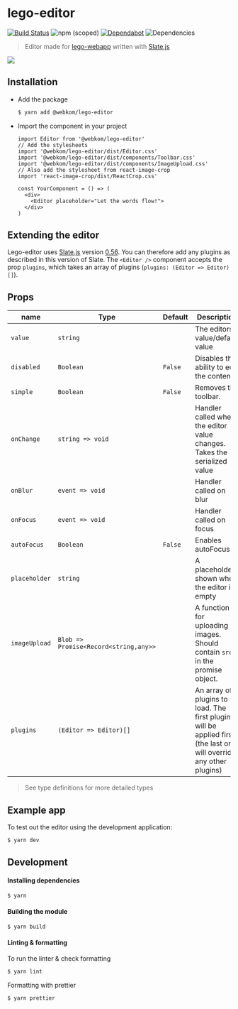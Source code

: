 # lego-editor

[![Build Status](https://ci.webkom.dev/api/badges/webkom/lego-editor/status.svg)](https://ci.webkom.dev/webkom/lego-editor) ![npm (scoped)](https://img.shields.io/npm/v/@webkom/lego-editor?style=flat-square) [![Dependabot](https://badgen.net/dependabot/webkom/lego-editor/?icon=dependabot)](https://github.com/webkom/lego-editor/pulls?q=is%3Aopen+is%3Apr+label%3Adependencies) ![Dependencies](https://badgen.net/david/dep/webkom/lego-editor/)

> Editor made for [lego-webapp](https://github.com/webkom/lego-webapp) written with [Slate.js](https://docs.slatejs.org)

<img src="https://i.imgur.com/6zIQhYm.png" />

## Installation

- Add the package
  ```sh
  $ yarn add @webkom/lego-editor
  ```
- Import the component in your project

  ```JSX
  import Editor from '@webkom/lego-editor'
  // Add the stylesheets
  import '@webkom/lego-editor/dist/Editor.css'
  import '@webkom/lego-editor/dist/components/Toolbar.css'
  import '@webkom/lego-editor/dist/components/ImageUpload.css'
  // Also add the stylesheet from react-image-crop
  import 'react-image-crop/dist/ReactCrop.css'

  const YourComponent = () => (
    <div>
      <Editor placeholder="Let the words flow!">
    </div>
  )
  ```

## Extending the editor

Lego-editor uses [Slate.js](https://github.com/ianstormtaylor/slate) version [0.56](https://docs.slatejs.org/general/changelog#0-56-0-december-17-2019). You can therefore add any plugins as described in this version of Slate.
The `<Editor />` component accepts the prop `plugins`, which takes an array of plugins
(`plugins: (Editor => Editor)[]`).

## Props

| name          | Type                                  | Default | Description                                                                                                        |
| ------------- | ------------------------------------- | ------- | ------------------------------------------------------------------------------------------------------------------ |
| `value`       | `string`                              |         | The editors value/default value                                                                                    |
| `disabled`    | `Boolean`                             | `False` | Disables the ability to edit the content                                                                           |
| `simple`      | `Boolean`                             | `False` | Removes the toolbar.                                                                                               |
| `onChange`    | `string => void`                      |         | Handler called when the editor value changes. Takes the serialized value                                           |
| `onBlur`      | `event => void`                       |         | Handler called on blur                                                                                             |
| `onFocus`     | `event => void`                       |         | Handler called on focus                                                                                            |
| `autoFocus`   | `Boolean`                             | `False` | Enables autoFocus                                                                                                  |
| `placeholder` | `string`                              |         | A placeholder shown when the editor is empty                                                                       |
| `imageUpload` | `Blob => Promise<Record<string,any>>` |         | A function for uploading images. Should contain `src` in the promise object.                                       |
| `plugins`     | `(Editor => Editor)[]`                |         | An array of plugins to load. The first plugin will be applied first (the last one will override any other plugins) |

> See type definitions for more detailed types

## Example app

To test out the editor using the development application:

```sh
$ yarn dev
```

## Development

#### Installing dependencies

```sh
$ yarn
```

#### Building the module

```sh
$ yarn build
```

#### Linting & formatting

To run the linter & check formatting

```sh
$ yarn lint
```

Formatting with prettier

```sh
$ yarn prettier
```
